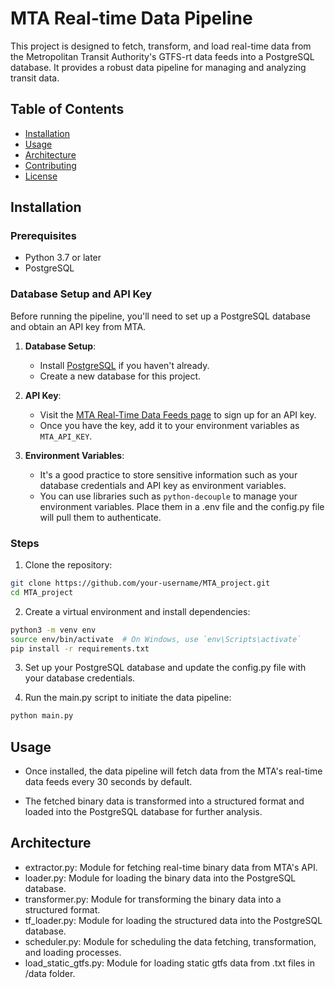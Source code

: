 # MTA Real-time Data Pipeline

This project is designed to fetch, transform, and load real-time data from the Metropolitan Transit Authority's GTFS-rt data feeds into a PostgreSQL database. It provides a robust data pipeline for managing and analyzing transit data.

## Table of Contents
- [Installation](#installation)
- [Usage](#usage)
- [Architecture](#architecture)
- [Contributing](#contributing)
- [License](#license)

## Installation

### Prerequisites
- Python 3.7 or later
- PostgreSQL

### Database Setup and API Key
Before running the pipeline, you'll need to set up a PostgreSQL database and obtain an API key from MTA.

1. **Database Setup**:
   - Install [PostgreSQL](https://www.postgresql.org/download/) if you haven't already.
   - Create a new database for this project.

2. **API Key**:
   - Visit the [MTA Real-Time Data Feeds page](https://api.mta.info/#/signup) to sign up for an API key.
   - Once you have the key, add it to your environment variables as `MTA_API_KEY`.

3. **Environment Variables**:
   - It's a good practice to store sensitive information such as your database credentials and API key as environment variables.
   - You can use libraries such as `python-decouple` to manage your environment variables. Place them in a .env file and the config.py file will pull them to authenticate.

### Steps

1. Clone the repository:
```bash
git clone https://github.com/your-username/MTA_project.git
cd MTA_project
```

2. Create a virtual environment and install dependencies:
```bash
python3 -m venv env
source env/bin/activate  # On Windows, use `env\Scripts\activate`
pip install -r requirements.txt
```

3. Set up your PostgreSQL database and update the config.py file with your database credentials.

4. Run the main.py script to initiate the data pipeline:
```bash
python main.py
```

## Usage

- Once installed, the data pipeline will fetch data from the MTA's real-time data feeds every 30 seconds by default.

- The fetched binary data is transformed into a structured format and loaded into the PostgreSQL database for further analysis.

## Architecture

- extractor.py: Module for fetching real-time binary data from MTA's API.
- loader.py: Module for loading the binary data into the PostgreSQL database.
- transformer.py: Module for transforming the binary data into a structured format.
- tf_loader.py: Module for loading the structured data into the PostgreSQL database.
- scheduler.py: Module for scheduling the data fetching, transformation, and loading processes.
- load_static_gtfs.py: Module for loading static gtfs data from .txt files in /data folder.

